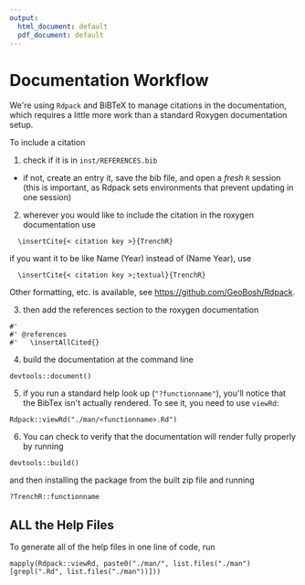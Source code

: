 ```yaml
---
output:
  html_document: default
  pdf_document: default
---
```


# Documentation Workflow

We're using `Rdpack` and BiBTeX to manage citations in the documentation, which requires a little more work than a standard Roxygen documentation setup.

To include a citation

1. check if it is in `inst/REFERENCES.bib`
  - if not, create an entry it, save the bib file, and open a _fresh_ `R` session (this is important, as Rdpack sets environments that prevent updating in one session)  

2. wherever you would like to include the citation in the roxygen documentation use
```  
  \insertCite{< citation key >}{TrenchR}
```
  if you want it to be like Name (Year) instead of (Name Year), use
```
  \insertCite{< citation key >;textual}{TrenchR}
```
Other formatting, etc. is available, see https://github.com/GeoBosh/Rdpack.  

3. then add the references section to the roxygen documentation
```
#'
#' @references
#'   \insertAllCited{}
```  

4. build the documentation at the command line
```
devtools::document()
```  

5. if you run a standard help look up (`"?functionname"`), you'll notice that the BibTex isn't actually rendered. To see it, you need to use `viewRd`:
```
Rdpack::viewRd("./man/<functionname>.Rd")
```  

6. You can check to verify that the documentation will render fully properly by running
```
devtools::build()
```
and then installing the package from the built zip file and running
```
?TrenchR::functionname
```

## ALL the Help Files

To generate all of the help files in one line of code, run
```
mapply(Rdpack::viewRd, paste0("./man/", list.files("./man")[grepl(".Rd", list.files("./man"))]))
```
